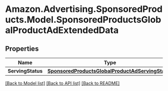 # Amazon.Advertising.SponsoredProducts.Model.SponsoredProductsGlobalProductAdExtendedData

## Properties

Name | Type | Description | Notes
------------ | ------------- | ------------- | -------------
**ServingStatus** | [**SponsoredProductsGlobalProductAdServingStatus**](SponsoredProductsGlobalProductAdServingStatus.md) |  | [optional] 

[[Back to Model list]](../README.md#documentation-for-models) [[Back to API list]](../README.md#documentation-for-api-endpoints) [[Back to README]](../README.md)

